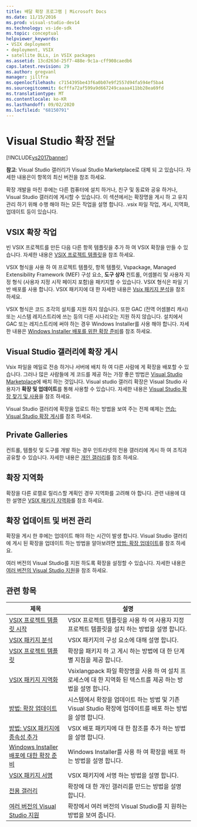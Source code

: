 ```yaml
---
title: 배달 확장 프로그램 | Microsoft Docs
ms.date: 11/15/2016
ms.prod: visual-studio-dev14
ms.technology: vs-ide-sdk
ms.topic: conceptual
helpviewer_keywords:
- VSIX deployment
- deployment, VSIX
- satellite DLLs, in VSIX packages
ms.assetid: 13cd263d-25f7-488e-9c1a-cff908caedb6
caps.latest.revision: 29
ms.author: gregvanl
manager: jillfra
ms.openlocfilehash: c7154395be43f6a0b07e9f2557d94fa594ef5ba4
ms.sourcegitcommit: 6cfffa72af599a9d667249caaaa411bb28ea69fd
ms.translationtype: MT
ms.contentlocale: ko-KR
ms.lasthandoff: 09/02/2020
ms.locfileid: "68150791"
---
```

# <a name="shipping-visual-studio-extensions"></a>Visual Studio 확장 전달
[!INCLUDE[vs2017banner](../includes/vs2017banner.md)]

**참고**: Visual Studio 갤러리가 Visual Studio Marketplace로 대체 되 고 있습니다. 자세한 내용은이 항목의 최신 버전을 참조 하세요.

확장 개발을 마친 후에는 다른 컴퓨터에 설치 하거나, 친구 및 동료와 공유 하거나, Visual Studio 갤러리에 게시할 수 있습니다. 이 섹션에서는 확장명을 게시 하 고 유지 관리 하기 위해 수행 해야 하는 모든 작업을 설명 합니다. .vsix 파일 작업, 게시, 지역화, 업데이트 등이 있습니다.

## <a name="working-with-vsix-extensions"></a>VSIX 확장 작업
 빈 VSIX 프로젝트를 만든 다음 다른 항목 템플릿을 추가 하 여 VSIX 확장을 만들 수 있습니다. 자세한 내용은 [VSIX 프로젝트 템플릿](../extensibility/vsix-project-template.md)을 참조 하세요.

 VSIX 형식을 사용 하 여 프로젝트 템플릿, 항목 템플릿, Vspackage, Managed Extensibility Framework (MEF) 구성 요소, **도구 상자** 컨트롤, 어셈블리 및 사용자 지정 형식 (사용자 지정 시작 페이지 포함)을 패키지할 수 있습니다. VSIX 형식은 파일 기반 배포를 사용 합니다. VSIX 패키지에 대 한 자세한 내용은 [Vsix 패키지 분석](../extensibility/anatomy-of-a-vsix-package.md)을 참조 하세요.

 VSIX 형식은 코드 조각의 설치를 지원 하지 않습니다. 또한 GAC (전역 어셈블리 캐시) 또는 시스템 레지스트리에 쓰는 등의 다른 시나리오는 지원 하지 않습니다. 설치에서 GAC 또는 레지스트리에 써야 하는 경우 Windows Installer를 사용 해야 합니다. 자세한 내용은 [Windows Installer 배포를 위한 확장 준비](../extensibility/preparing-extensions-for-windows-installer-deployment.md)를 참조 하세요.

## <a name="publishing-your-extension-to-the-visual-studio-gallery"></a>Visual Studio 갤러리에 확장 게시
 Vsix 파일을 메일로 전송 하거나 서버에 배치 하 여 다른 사람에 게 확장을 배포할 수 있습니다. 그러나 많은 사람들에 게 코드를 제공 하는 가장 좋은 방법은 [Visual Studio Marketplace](https://marketplace.visualstudio.com/)에 배치 하는 것입니다. Visual studio 갤러리 확장은 Visual Studio 사용자가 **확장 및 업데이트**를 통해 사용할 수 있습니다. 자세한 내용은 [Visual Studio 확장 찾기 및 사용](../ide/finding-and-using-visual-studio-extensions.md)을 참조 하세요.

 Visual Studio 갤러리에 확장을 업로드 하는 방법을 보여 주는 전체 예제는 [연습: Visual Studio 확장 게시](../extensibility/walkthrough-publishing-a-visual-studio-extension.md)를 참조 하세요.

## <a name="private-galleries"></a>Private Galleries
 컨트롤, 템플릿 및 도구를 개발 하는 경우 인트라넷의 전용 갤러리에 게시 하 여 조직과 공유할 수 있습니다. 자세한 내용은 [개인 갤러리](../extensibility/private-galleries.md)를 참조 하세요.

## <a name="localizing-your-extension"></a>확장 지역화
 확장을 다른 로캘로 릴리스할 계획인 경우 지역화를 고려해 야 합니다. 관련 내용에 대 한 설명은 [VSIX 패키지 지역화](../extensibility/localizing-vsix-packages.md)를 참조 하세요.

## <a name="updating-and-versioning-your-extension"></a>확장 업데이트 및 버전 관리
 확장을 게시 한 후에는 업데이트 해야 하는 시간이 발생 합니다. Visual Studio 갤러리에 게시 된 확장을 업데이트 하는 방법을 알아보려면 [방법: 확장 업데이트](../extensibility/how-to-update-a-visual-studio-extension.md)를 참조 하세요.

 여러 버전의 Visual Studio를 지원 하도록 확장을 설정할 수 있습니다. 자세한 내용은 [여러 버전의 Visual Studio 지원](../extensibility/supporting-multiple-versions-of-visual-studio.md)을 참조 하세요.

## <a name="related-topics"></a>관련 항목

|제목|설명|
|-----------|-----------------|
|[VSIX 프로젝트 템플릿 시작](../extensibility/getting-started-with-the-vsix-project-template.md)|VSIX 프로젝트 템플릿을 사용 하 여 사용자 지정 프로젝트 템플릿을 설치 하는 방법을 설명 합니다.|
|[VSIX 패키지 분석](../extensibility/anatomy-of-a-vsix-package.md)|VSIX 패키지의 구성 요소에 대해 설명 합니다.|
|[VSIX 프로젝트 템플릿](../extensibility/vsix-project-template.md)|확장을 패키지 하 고 게시 하는 방법에 대 한 단계별 지침을 제공 합니다.|
|[VSIX 패키지 지역화](../extensibility/localizing-vsix-packages.md)|Vsixlangpack 파일 확장명을 사용 하 여 설치 프로세스에 대 한 지역화 된 텍스트를 제공 하는 방법을 설명 합니다.|
|[방법: 확장 업데이트](../extensibility/how-to-update-a-visual-studio-extension.md)|시스템에서 확장을 업데이트 하는 방법 및 기존 Visual Studio 확장에 업데이트를 배포 하는 방법을 설명 합니다.|
|[방법: VSIX 패키지에 종속성 추가](../extensibility/how-to-add-a-dependency-to-a-vsix-package.md)|VSIX 배포 패키지에 대 한 참조를 추가 하는 방법을 설명 합니다.|
|[Windows Installer 배포에 대한 확장 준비](../extensibility/preparing-extensions-for-windows-installer-deployment.md)|Windows Installer를 사용 하 여 확장을 배포 하는 방법을 설명 합니다.|
|[VSIX 패키지 서명](../extensibility/signing-vsix-packages.md)|VSIX 패키지에 서명 하는 방법을 설명 합니다.|
|[전용 갤러리](../extensibility/private-galleries.md)|확장에 대 한 개인 갤러리를 만드는 방법을 설명 합니다.|
|[여러 버전의 Visual Studio 지원](../extensibility/supporting-multiple-versions-of-visual-studio.md)|확장에서 여러 버전의 Visual Studio를 지 원하는 방법을 보여 줍니다.|
